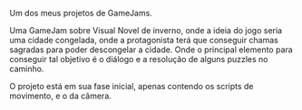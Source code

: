 Um dos meus projetos de GameJams.

Uma GameJam sobre Visual Novel de inverno, onde a ideia do jogo seria uma cidade congelada, onde a protagonista terá que conseguir chamas sagradas para poder descongelar a cidade.
Onde o principal elemento para conseguir tal objetivo é o diálogo e a resolução de alguns puzzles no caminho.

O projeto está em sua fase inicial, apenas contendo os scripts de movimento, e o da câmera.
